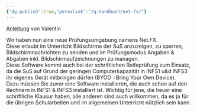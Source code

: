 ```yaml
---
{"dg-publish":true,"permalink":"/q-handbuch/net-fx/"}
---
```


[Anleitung](https://docs.google.com/presentation/d/e/2PACX-1vQX_oeYVp9KGx1azknDUnOF7eXMyGb42xPwxUQ0Mh8wizc7A-iObCuzIBn5HnlG05rRK7cIvuIXoBiy/pub?start=false&loop=false&delayms=3000) von Valentin

Wir haben nun eine neue Prüfungsumgebung namens Net.FX.  
Diese erlaubt im Unterricht Bildschirme der SuS anzuzeigen, zu sperren, Bildschirmnachrichten zu senden und im Prüfungsmodus Angaben & Abgaben inkl. Bildschirmaufzeichnungen zu managen.  
Diese Software kommt auch bei der schriftlichen Reifeprüfung zum Einsatz, da die SuS auf Grund der geringen Computerkapazität in INFS1 u&d INFS3 ihr eigenes Gerät mitbringen dürfen (BYOD =Bring Your Own Device).  
Dazu müssen Sie zuvor eine Software installieren, die auch schon auf den Rechnern in INFS1 & INFS3 installiert ist.
Wichtig für jene, die heuer eine schriftliche Klausur haben, alle anderen sind auch willkommen, da es ja für die übrigen Schularbeiten und im allgemeinen Unterricht nützlich sein kann.
